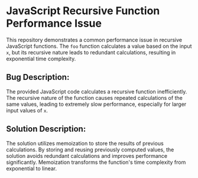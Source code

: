 # JavaScript Recursive Function Performance Issue

This repository demonstrates a common performance issue in recursive JavaScript functions. The `foo` function calculates a value based on the input `x`, but its recursive nature leads to redundant calculations, resulting in exponential time complexity.

## Bug Description:
The provided JavaScript code calculates a recursive function inefficiently.  The recursive nature of the function causes repeated calculations of the same values, leading to extremely slow performance, especially for larger input values of `x`.

## Solution Description:
The solution utilizes memoization to store the results of previous calculations. By storing and reusing previously computed values, the solution avoids redundant calculations and improves performance significantly.  Memoization transforms the function's time complexity from exponential to linear.